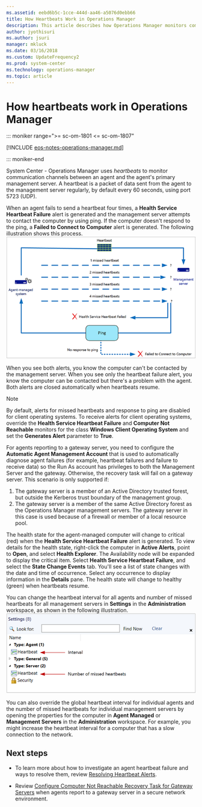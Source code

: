 ```yaml
---
ms.assetid: eebd6b5c-1cce-444d-aa46-a5076d0ebb66
title: How Heartbeats Work in Operations Manager
description: This article describes how Operations Manager monitors communication between an agent and management server.
author: jyothisuri
ms.author: jsuri
manager: mkluck
ms.date: 03/16/2018
ms.custom: UpdateFrequency2
ms.prod: system-center
ms.technology: operations-manager
ms.topic: article
---
```


# How heartbeats work in Operations Manager

::: moniker range=">= sc-om-1801 <= sc-om-1807"

[!INCLUDE [eos-notes-operations-manager.md](../includes/eos-notes-operations-manager.md)]

::: moniker-end

System Center - Operations Manager uses *heartbeats* to monitor communication channels between an agent and the agent's primary management server. A heartbeat is a packet of data sent from the agent to the management server regularly, by default every 60 seconds, using port 5723 (UDP).  

When an agent fails to send a heartbeat four times, a **Health Service Heartbeat Failure** alert is generated and the management server attempts to contact the computer by using ping. If the computer doesn't respond to the ping, a **Failed to Connect to Computer** alert is generated. The following illustration shows this process.<br> ![Diagram depicting Agent to MS Heartbeat.](./media/manage-agent-heartbeat-overview/om2016-agent-heartbeat.png)

When you see both alerts, you know the computer can't be contacted by the management server. When you see only the heartbeat failure alert, you know the computer can be contacted but there's a problem with the agent. Both alerts are closed automatically when heartbeats resume.  

> [!NOTE]  
> By default, alerts for missed heartbeats and response to ping are disabled for client operating systems. To receive alerts for client operating systems, override the **Health Service Heartbeat Failure** and **Computer Not Reachable** monitors for the class **Windows Client Operating System** and set the **Generates Alert** parameter to **True**.  

For agents reporting to a gateway server, you need to configure the **Automatic Agent Management Account** that is used to automatically diagnose agent failures (for example, heartbeat failures and failure to receive data) so the Run As account has privileges to both the Management Server and the gateway.  Otherwise, the recovery task will fail on a gateway server. This scenario is only supported if:

1. The gateway server is a member of an Active Directory trusted forest, but outside the Kerberos trust boundary of the management group.
2. The gateway server is a member of the same Active Directory forest as the Operations Manager management servers.  The gateway server in this case is used because of a firewall or member of a local resource pool.

The health state for the agent-managed computer will change to critical (red) when the **Health Service Heartbeat Failure** alert is generated. To view details for the health state, right-click the computer in **Active Alerts**, point to **Open**, and select **Health Explorer**. The Availability node will be expanded to display the critical item. Select **Health Service Heartbeat Failure**, and select the **State Change Events** tab. You'll see a list of state changes with the date and time of occurrence. Select any occurrence to display information in the **Details** pane. The health state will change to healthy (green) when heartbeats resume.  

You can change the heartbeat interval for all agents and number of missed heartbeats for all management servers in **Settings** in the **Administration** workspace, as shown in the following illustration.<br> ![Screenshot showing Configure Global Heartbeat Settings.](./media/manage-agent-heartbeat-overview/om2016-settings-heartbeat.png)  

You can also override the global heartbeat interval for individual agents and the number of missed heartbeats for individual management servers by opening the properties for the computer in **Agent Managed** or **Management Servers** in the **Administration** workspace. For example, you might increase the heartbeat interval for a computer that has a slow connection to the network.  

## Next steps  

- To learn more about how to investigate an agent heartbeat failure and ways to resolve them, review [Resolving Heartbeat Alerts](manage-agent-resolve-heartbeat.md). 

- Review [Configure Computer Not Reachable Recovery Task for Gateway Servers](manage-heartbeat-failure-gateway-config.md) when agents report to a gateway server in a secure network environment.
